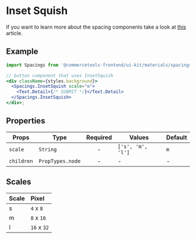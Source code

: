 # Inset Squish

If you want to learn more about the spacing components take a look at
[this](https://medium.com/eightshapes-llc/space-in-design-systems-188bcbae0d62)
article.

## Example

```jsx
import Spacings from '@commercetools-frontend/ui-kit/materials/spacings';

// button component that uses InsetSquish
<div className={styles.background}>
  <Spacings.InsetSquish scale="m">
    <Text.Detail>{/* SUBMIT */}</Text.Detail>
  </Spacings.InsetSquish>
</div>;
```

## Properties

| Props      | Type             | Required | Values            | Default |
| ---------- | ---------------- | :------: | ----------------- | ------- |
| `scale`    | `String`         |    -     | `['s', 'm', 'l']` | `m`     |
| `children` | `PropTypes.node` |    -     | -                 | -       |

## Scales

| Scale | Pixel       |
| :---- | :---------- |
| s     | `4` x `8`   |
| m     | `8` x `16`  |
| l     | `16` x `32` |
